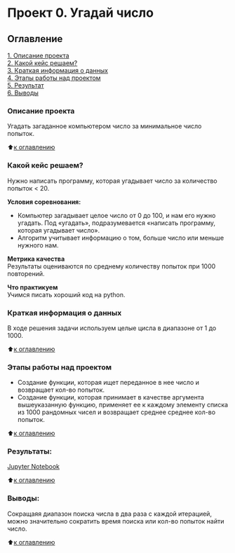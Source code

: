 # Проект 0. Угадай число

## Оглавление  
[1. Описание проекта](https://github.com/al-math/sf_data_science/tree/main/project_0/README.md#описание-проекта)  
[2. Какой кейс решаем?](https://github.com/al-math/sf_data_science/tree/main/project_0/README.md#какой-кейс-решаем)  
[3. Краткая информация о данных](https://github.com/al-math/sf_data_science/tree/main/project_0/README.md#краткая-информация-о-данных)  
[4. Этапы работы над проектом](https://github.com/al-math/sf_data_science/tree/main/project_0/README.md#этапы-работы-над-проектом)  
[5. Результат](https://github.com/al-math/sf_data_science/tree/main/project_0/README.md#результаты)    
[6. Выводы](https://github.com/al-math/sf_data_science/tree/main/project_0/README.md#выводы) 

### Описание проекта    
Угадать загаданное компьютером число за минимальное число попыток.

:arrow_up:[к оглавлению](https://github.com/al-math/sf_data_science/tree/main/project_0/README.md#оглавление)


### Какой кейс решаем?    
Нужно написать программу, которая угадывает число за количество попыток < 20.

**Условия соревнования:**  
- Компьютер загадывает целое число от 0 до 100, и нам его нужно угадать. Под «угадать», подразумевается «написать программу, которая угадывает число».
- Алгоритм учитывает информацию о том, больше число или меньше нужного нам.

**Метрика качества**     
Результаты оцениваются по среднему количеству попыток при 1000 повторений.

**Что практикуем**     
Учимся писать хороший код на python.


### Краткая информация о данных
В ходе решения задачи используем целые цисла в диапазоне от 1 до 1000.
  
:arrow_up:[к оглавлению](https://github.com/al-math/sf_data_science/tree/main/project_0/README.md#оглавление)


### Этапы работы над проектом  
- Создание функции, которая ищет переданное в нее число и возвращает кол-во попыток.
- Создание функции, которая принимает в качестве аргумента вышеуказанную функцию, применяет ее к каждому элементу списка из 1000 рандомных чисел
и возвращает среднее среднее кол-во попыток.

:arrow_up:[к оглавлению](https://github.com/al-math/sf_data_science/tree/main/project_0/README.md#оглавление)


### Результаты:  
[Jupyter Notebook](https://github.com/al-math/sf_data_science/tree/main/project_0/game_book.ipynb)

:arrow_up:[к оглавлению](https://github.com/al-math/sf_data_science/tree/main/project_0/README.md#оглавление)


### Выводы:  
Сокращаяя диапазон поиска числа в два раза с каждой итерацией, можно значительно сократить время поиска или кол-во попыток найти число.

:arrow_up:[к оглавлению](https://github.com/al-math/sf_data_science/tree/main/project_0/README.md#оглавление)
